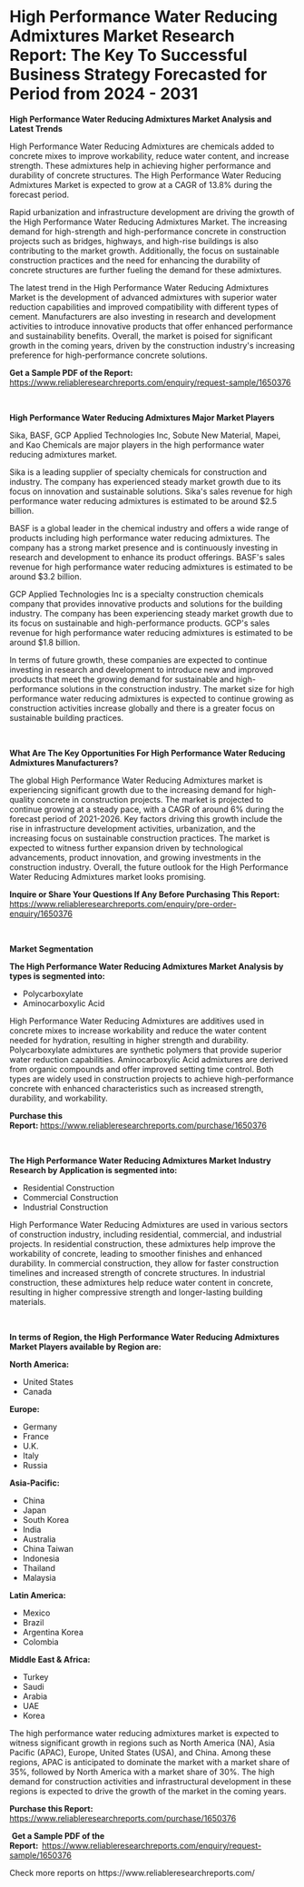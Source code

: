 <p><h1>High Performance Water Reducing Admixtures Market Research Report: The Key To Successful Business Strategy Forecasted for Period from 2024 - 2031</h1></p><p><strong>High Performance Water Reducing Admixtures Market Analysis and Latest Trends</strong></p>
<p><p>High Performance Water Reducing Admixtures are chemicals added to concrete mixes to improve workability, reduce water content, and increase strength. These admixtures help in achieving higher performance and durability of concrete structures. The High Performance Water Reducing Admixtures Market is expected to grow at a CAGR of 13.8% during the forecast period.</p><p>Rapid urbanization and infrastructure development are driving the growth of the High Performance Water Reducing Admixtures Market. The increasing demand for high-strength and high-performance concrete in construction projects such as bridges, highways, and high-rise buildings is also contributing to the market growth. Additionally, the focus on sustainable construction practices and the need for enhancing the durability of concrete structures are further fueling the demand for these admixtures.</p><p>The latest trend in the High Performance Water Reducing Admixtures Market is the development of advanced admixtures with superior water reduction capabilities and improved compatibility with different types of cement. Manufacturers are also investing in research and development activities to introduce innovative products that offer enhanced performance and sustainability benefits. Overall, the market is poised for significant growth in the coming years, driven by the construction industry's increasing preference for high-performance concrete solutions.</p></p>
<p><strong>Get a Sample PDF of the Report:&nbsp;</strong> <a href="https://www.reliableresearchreports.com/enquiry/request-sample/1650376">https://www.reliableresearchreports.com/enquiry/request-sample/1650376</a></p>
<p>&nbsp;</p>
<p><strong>High Performance Water Reducing Admixtures Major Market Players</strong></p>
<p><p>Sika, BASF, GCP Applied Technologies Inc, Sobute New Material, Mapei, and Kao Chemicals are major players in the high performance water reducing admixtures market. </p><p>Sika is a leading supplier of specialty chemicals for construction and industry. The company has experienced steady market growth due to its focus on innovation and sustainable solutions. Sika's sales revenue for high performance water reducing admixtures is estimated to be around $2.5 billion.</p><p>BASF is a global leader in the chemical industry and offers a wide range of products including high performance water reducing admixtures. The company has a strong market presence and is continuously investing in research and development to enhance its product offerings. BASF's sales revenue for high performance water reducing admixtures is estimated to be around $3.2 billion.</p><p>GCP Applied Technologies Inc is a specialty construction chemicals company that provides innovative products and solutions for the building industry. The company has been experiencing steady market growth due to its focus on sustainable and high-performance products. GCP's sales revenue for high performance water reducing admixtures is estimated to be around $1.8 billion.</p><p>In terms of future growth, these companies are expected to continue investing in research and development to introduce new and improved products that meet the growing demand for sustainable and high-performance solutions in the construction industry. The market size for high performance water reducing admixtures is expected to continue growing as construction activities increase globally and there is a greater focus on sustainable building practices.</p></p>
<p>&nbsp;</p>
<p><strong>What Are The Key Opportunities For High Performance Water Reducing Admixtures Manufacturers?</strong></p>
<p><p>The global High Performance Water Reducing Admixtures market is experiencing significant growth due to the increasing demand for high-quality concrete in construction projects. The market is projected to continue growing at a steady pace, with a CAGR of around 6% during the forecast period of 2021-2026. Key factors driving this growth include the rise in infrastructure development activities, urbanization, and the increasing focus on sustainable construction practices. The market is expected to witness further expansion driven by technological advancements, product innovation, and growing investments in the construction industry. Overall, the future outlook for the High Performance Water Reducing Admixtures market looks promising.</p></p>
<p><strong>Inquire or Share Your Questions If Any Before Purchasing This Report:</strong> <a href="https://www.reliableresearchreports.com/enquiry/pre-order-enquiry/1650376">https://www.reliableresearchreports.com/enquiry/pre-order-enquiry/1650376</a></p>
<p>&nbsp;</p>
<p><strong>Market Segmentation</strong></p>
<p><strong>The High Performance Water Reducing Admixtures Market Analysis by types is segmented into:</strong></p>
<p><ul><li>Polycarboxylate</li><li>Aminocarboxylic Acid</li></ul></p>
<p><p>High Performance Water Reducing Admixtures are additives used in concrete mixes to increase workability and reduce the water content needed for hydration, resulting in higher strength and durability. Polycarboxylate admixtures are synthetic polymers that provide superior water reduction capabilities. Aminocarboxylic Acid admixtures are derived from organic compounds and offer improved setting time control. Both types are widely used in construction projects to achieve high-performance concrete with enhanced characteristics such as increased strength, durability, and workability.</p></p>
<p><strong>Purchase this Report:&nbsp;</strong><a href="https://www.reliableresearchreports.com/purchase/1650376">https://www.reliableresearchreports.com/purchase/1650376</a></p>
<p>&nbsp;</p>
<p><strong>The High Performance Water Reducing Admixtures Market Industry Research by Application is segmented into:</strong></p>
<p><ul><li>Residential Construction</li><li>Commercial Construction</li><li>Industrial Construction</li></ul></p>
<p><p>High Performance Water Reducing Admixtures are used in various sectors of construction industry, including residential, commercial, and industrial projects. In residential construction, these admixtures help improve the workability of concrete, leading to smoother finishes and enhanced durability. In commercial construction, they allow for faster construction timelines and increased strength of concrete structures. In industrial construction, these admixtures help reduce water content in concrete, resulting in higher compressive strength and longer-lasting building materials.</p></p>
<p>&nbsp;</p>
<p><strong>In terms of Region, the High Performance Water Reducing Admixtures Market Players available by Region are:</strong></p>
<p>
    <p> <strong> North America: </strong>
        <ul>
            <li>United States</li>
            <li>Canada</li>
        </ul>
        </p> 
    <p> <strong> Europe: </strong>
        <ul>
            <li>Germany</li>
            <li>France</li>
            <li>U.K.</li>
            <li>Italy</li>
            <li>Russia</li>
        </ul>
        </p> 
    <p> <strong> Asia-Pacific: </strong>
        <ul>
            <li>China</li>
            <li>Japan</li>
            <li>South Korea</li>
            <li>India</li>
            <li>Australia</li>
            <li>China Taiwan</li>
            <li>Indonesia</li>
            <li>Thailand</li>
            <li>Malaysia</li>
        </ul>
        </p> 
    <p> <strong> Latin America: </strong>
        <ul>
            <li>Mexico</li>
            <li>Brazil</li>
            <li>Argentina Korea</li>
            <li>Colombia</li>
        </ul>
        </p> 
    <p> <strong> Middle East & Africa: </strong>
        <ul>
            <li>Turkey</li>
            <li>Saudi</li>
            <li>Arabia</li>
            <li>UAE</li>
            <li>Korea</li>
        </ul>
    </p>
    </p>
<p><p>The high performance water reducing admixtures market is expected to witness significant growth in regions such as North America (NA), Asia Pacific (APAC), Europe, United States (USA), and China. Among these regions, APAC is anticipated to dominate the market with a market share of 35%, followed by North America with a market share of 30%. The high demand for construction activities and infrastructural development in these regions is expected to drive the growth of the market in the coming years.</p></p>
<p><strong>Purchase this Report: </strong><a href="https://www.reliableresearchreports.com/purchase/1650376">https://www.reliableresearchreports.com/purchase/1650376</a></p>
<p>&nbsp;<strong>Get a Sample PDF of the Report:&nbsp;&nbsp;</strong><a href="https://www.reliableresearchreports.com/enquiry/request-sample/1650376">https://www.reliableresearchreports.com/enquiry/request-sample/1650376</a></p>
<p><strong></strong></p>
<p>Check more reports on https://www.reliableresearchreports.com/</p>